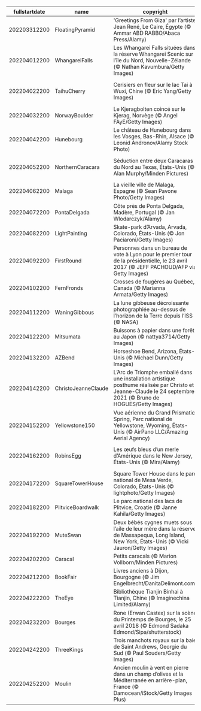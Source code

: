 |fullstartdate|name|copyright|title|image|
|--|--|--|--|--|
202203312200|FloatingPyramid|'Greetings From Giza' par l’artiste Jean René, Le Caire, Égypte (© Ammar ABD RABBO/Abaca Press/Alamy)|Regardez-bien|![](/fr-FR/2022/04/202203312200FloatingPyramid.jpg)|
202204012200|WhangareiFalls|Les Whangarei Falls situées dans la réserve Whangarei Scenic sur l’île du Nord, Nouvelle-Zélande (© Nathan Kavumbura/Getty Images)|Paradis d’en bas|![](/fr-FR/2022/04/202204012200WhangareiFalls.jpg)|
202204022200|TaihuCherry|Cerisiers en fleur sur le lac Tai à Wuxi, Chine (© Eric Yang/Getty Images)|Le printemps sur les rives du lac Tai|![](/fr-FR/2022/04/202204022200TaihuCherry.jpg)|
202204032200|NorwayBoulder|Le Kjeragbolten coincé sur le Kjerag, Norvège (© Angel FAyE/Getty Images)|Entre le marteau et l’enclume|![](/fr-FR/2022/04/202204032200NorwayBoulder.jpg)|
202204042200|Hunebourg|Le château de Hunebourg dans les Vosges, Bas-Rhin, Alsace (© Leonid Andronov/Alamy Stock Photo)|Le château aux mille et une vies|![](/fr-FR/2022/04/202204042200Hunebourg.jpg)|
202204052200|NorthernCaracara|Séduction entre deux Caracaras du Nord au Texas, États-Unis (© Alan Murphy/Minden Pictures)|T’as d’beaux yeux, tu sais|![](/fr-FR/2022/04/202204052200NorthernCaracara.jpg)|
202204062200|Malaga|La vieille ville de Malaga, Espagne (© Sean Pavone Photo/Getty Images)|Plus de 2 800 ans d’Histoire|![](/fr-FR/2022/04/202204062200Malaga.jpg)|
202204072200|PontaDelgada|Côte près de Ponta Delgada, Madère, Portugal (© Jan Wlodarczyk/Alamy)|Perle de l’Atlantique|![](/fr-FR/2022/04/202204072200PontaDelgada.jpg)|
202204082200|LightPainting|Skate-park d’Arvada, Arvada, Colorado, États-Unis (© Jon Paciaroni/Getty Images)|Effet whaou !|![](/fr-FR/2022/04/202204082200LightPainting.jpg)|
202204092200|FirstRound|Personnes dans un bureau de vote à Lyon pour le premier tour de la présidentielle, le 23 avril 2017 (© JEFF PACHOUD/AFP via Getty Images)|Qui va là !|![](/fr-FR/2022/04/202204092200FirstRound.jpg)|
202204102200|FernFronds|Crosses de fougères au Québec, Canada (© Marianna Armata/Getty Images)|Miam-miam|![](/fr-FR/2022/04/202204102200FernFronds.jpg)|
202204112200|WaningGibbous|La lune gibbeuse décroissante photographiée au-dessus de l’horizon de la Terre depuis l’ISS (© NASA)|La tête dans les étoiles|![](/fr-FR/2022/04/202204112200WaningGibbous.jpg)|
202204122200|Mitsumata|Buissons à papier dans une forêt au Japon (© nattya3714/Getty Images)|Fleurs aux mille talents|![](/fr-FR/2022/04/202204122200Mitsumata.jpg)|
202204132200|AZBend|Horseshoe Bend, Arizona, États-Unis (© Michael Dunn/Getty Images)|Le pouvoir du temps|![](/fr-FR/2022/04/202204132200AZBend.jpg)|
202204142200|ChristoJeanneClaude|L’Arc de Triomphe emballé dans une installation artistique posthume réalisée par Christo et Jeanne-Claude le 24 septembre 2021 (© Bruno de HOGUES/Getty Images)|Emballé pour et par l’art|![](/fr-FR/2022/04/202204142200ChristoJeanneClaude.jpg)|
202204152200|Yellowstone150|Vue aérienne du Grand Prismatic Spring, Parc national de Yellowstone, Wyoming, États-Unis (© AirPano LLC/Amazing Aerial Agency)|L’hiver à Yellowstone|![](/fr-FR/2022/04/202204152200Yellowstone150.jpg)|
202204162200|RobinsEgg|Les œufs bleus d’un merle d’Amérique dans le New Jersey, États-Unis (© Mira/Alamy)|La chasse aux œufs est ouverte !|![](/fr-FR/2022/04/202204162200RobinsEgg.jpg)|
202204172200|SquareTowerHouse|Square Tower House dans le parc national de Mesa Verde, Colorado, États-Unis (© lightphoto/Getty Images)|Vestige d’un autre temps|![](/fr-FR/2022/04/202204172200SquareTowerHouse.jpg)|
202204182200|PlitviceBoardwalk|Le parc national des lacs de Plitvice, Croatie (© Janne Kahila/Getty Images)|La Croatie sous un autre angle|![](/fr-FR/2022/04/202204182200PlitviceBoardwalk.jpg)|
202204192200|MuteSwan|Deux bébés cygnes muets sous l’aile de leur mère dans la réserve de Massapequa, Long Island, New York, États-Unis (© Vicki Jauron/Getty Images)|Beauté précoce|![](/fr-FR/2022/04/202204192200MuteSwan.jpg)|
202204202200|Caracal|Petits caracals (© Marion Vollborn/Minden Pictures)|Chatons d’Afrique|![](/fr-FR/2022/04/202204202200Caracal.jpg)|
202204212200|BookFair|Livres anciens à Dijon, Bourgogne (© Jim Engelbrecht/DanitaDelimont.com)|Tant de livres à lire|![](/fr-FR/2022/04/202204212200BookFair.jpg)|
202204222200|TheEye|Bibliothèque Tianjin Binhai à Tianjin, Chine (© Imaginechina Limited/Alamy)|Le pouvoir des mots|![](/fr-FR/2022/04/202204222200TheEye.jpg)|
202204232200|Bourges|Rone (Erwan Castex) sur la scène du Printemps de Bourges, le 25 avril 2018 (© Edmond Sadaka Edmond/Sipa/shutterstock)|La sortie des artistes|![](/fr-FR/2022/04/202204232200Bourges.jpg)|
202204242200|ThreeKings|Trois manchots royaux sur la baie de Saint Andrews, Georgie du Sud (© Paul Souders/Getty Images)|À la gloire des manchots|![](/fr-FR/2022/04/202204242200ThreeKings.jpg)|
202204252200|Moulin|Ancien moulin à vent en pierre dans un champ d’olives et la Méditerranée en arrière-plan, France (© Damocean/iStock/Getty Images Plus)|Vestige patrimonial|![](/fr-FR/2022/04/202204252200Moulin.jpg)|
